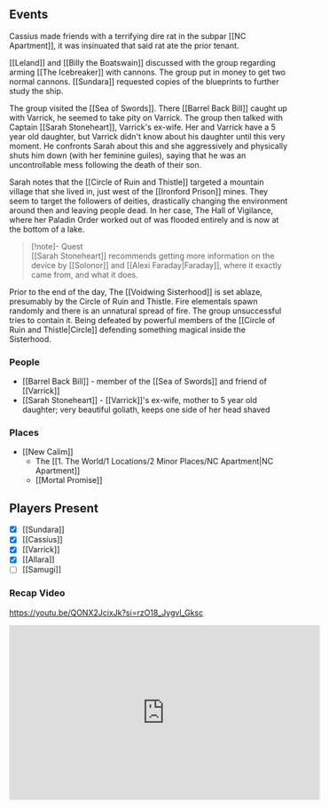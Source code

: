## Events
Cassius made friends with a terrifying dire rat in the subpar [[NC Apartment]], it was insinuated that said rat ate the prior tenant.

[[Leland]] and [[Billy the Boatswain]] discussed with the group regarding arming [[The Icebreaker]] with cannons. The group put in money to get two normal cannons. [[Sundara]] requested copies of the blueprints to further study the ship.

The group visited the [[Sea of Swords]]. There [[Barrel Back Bill]] caught up with Varrick, he seemed to take pity on Varrick. The group then talked with Captain [[Sarah Stoneheart]], Varrick's ex-wife. Her and Varrick have a 5 year old daughter, but Varrick didn't know about his daughter until this very moment. He confronts Sarah about this and she aggressively and physically shuts him down (with her feminine guiles), saying that he was an uncontrollable mess following the death of their son.

Sarah notes that the [[Circle of Ruin and Thistle]] targeted a mountain village that she lived in, just west of the [[Ironford Prison]] mines. They seem to target the followers of deities, drastically changing the environment around then and leaving people dead. In her case, The Hall of Vigilance, where her Paladin Order worked out of was flooded entirely and is now at the bottom of a lake.

> [!note]- Quest  
> [[Sarah Stoneheart]] recommends getting more information on the device by [[Solonor]] and [[Alexi Faraday|Faraday]], where it exactly came from, and what it does. 

Prior to the end of the day, The [[Voidwing Sisterhood]] is set ablaze, presumably by the Circle of Ruin and Thistle. Fire elementals spawn randomly and there is an unnatural spread of fire. The group unsuccessful tries to contain it. Being defeated by powerful members of the [[Circle of Ruin and Thistle|Circle]] defending something magical inside the Sisterhood.



### People
- [[Barrel Back Bill]] - member of the [[Sea of Swords]] and friend of [[Varrick]] 
- [[Sarah Stoneheart]] - [[Varrick]]'s ex-wife, mother to 5 year old daughter; very beautiful goliath, keeps one side of her head shaved

### Places 
- [[New Calim]] 
	- The [[1. The World/1 Locations/2 Minor Places/NC Apartment|NC Apartment]]
	- [[Mortal Promise]]

## Players Present
- [x] [[Sundara]] 
- [x] [[Cassius]] 
- [x] [[Varrick]] 
- [x] [[Allara]] 
- [ ] [[Samugi]] 

### Recap Video

https://youtu.be/QONX2JcixJk?si=rzO18_Jygvl_Gksc

<iframe width="560" height="315" src="https://www.youtube.com/embed/QONX2JcixJk?si=rzO18_Jygvl_Gksc" title="YouTube video player" frameborder="0" allow="accelerometer; autoplay; clipboard-write; encrypted-media; gyroscope; picture-in-picture; web-share" referrerpolicy="strict-origin-when-cross-origin" allowfullscreen></iframe>


